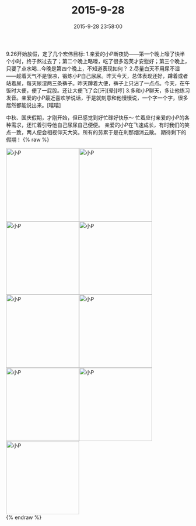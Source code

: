 ﻿---
title: 2015-9-28
date: 2015-9-28 23:58:00
tags:
categories: 妈妈
---
9.26开始放假，定了几个宏伟目标:
1.亲爱的小P断夜奶——第一个晚上嚎了快半个小时，终于熬过去了；第二个晚上略嚎，吃了很多泡芙才安慰好；第三个晚上，只要了点水喝…今晚是第四个晚上，不知道表现如何？
2.尽量白天不用尿不湿——趁着天气不是很凉，锻炼小P自己尿尿。昨天今天，总体表现还好，蹲着或者站着尿，每天尿湿两三条裤子。昨天蹲着大便，裤子上只沾了一点点。今天，在午饭时大便，便了一屁股。还让大便飞了会[汗][晕][哼]
3.多和小P聊天，多让他练习发音。亲爱的小P最近喜欢学说话，于是就刻意和他慢慢说，一个字一个字，很多居然都能说出来。[嘻嘻]

中秋、国庆假期，才刚开始，但已感觉到好忙碌好快乐～
忙着应付亲爱的小P的各种需求，还忙着引导他自己尿尿自己便便。
亲爱的小P在飞速成长，有时我们的笑点一致，两人便会相视仰天大笑。所有的劳累于是在刹那烟消云散。
期待剩下的假期！
{% raw %}
<div style="width:500 px">
<div style="float:left; width:100 px"><img src="/images/微信图片_20171011160024.jpg" width="200" alt="小P"></div>
<div style="float:left; width:100 px"><img src="/images/微信图片_20171011160038.jpg" width="200" alt="小P"></div>
<div style="float:left; width:100 px"><img src="/images/微信图片_20171011160048.jpg" width="200" alt="小P"></div>
<div style="float:left; width:100 px"><img src="/images/微信图片_20171011160056.jpg" width="200" alt="小P"></div>
<div style="float:left; width:100 px"><img src="/images/微信图片_20171011160104.jpg" width="200" alt="小P"></div>
<div style="float:left; width:100 px"><img src="/images/微信图片_20171011160113.jpg" width="200" alt="小P"></div>
<div style="float:left; width:100 px"><img src="/images/微信图片_20171011160122.jpg" width="200" alt="小P"></div>
<div style="float:left; width:100 px"><img src="/images/微信图片_20171011160130.jpg" width="200" alt="小P"></div>
<div style="float:left; width:100 px"><img src="/images/微信图片_20171011160138.jpg" width="200" alt="小P"></div>
<div style="clear:both"></div>
</div>
{% endraw %}